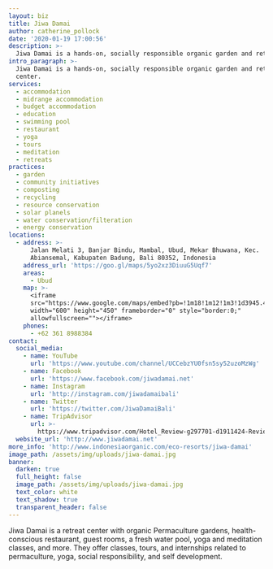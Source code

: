 ```yaml
---
layout: biz
title: Jiwa Damai
author: catherine_pollock
date: '2020-01-19 17:00:56'
description: >-
  Jiwa Damai is a hands-on, socially responsible organic garden and retreat center near Ubud, Bali.
intro_paragraph: >-
  Jiwa Damai is a hands-on, socially responsible organic garden and retreat
  center.
services:
  - accommodation
  - midrange accommodation
  - budget accommodation
  - education
  - swimming pool
  - restaurant
  - yoga
  - tours
  - meditation
  - retreats
practices:
  - garden
  - community initiatives
  - composting
  - recycling
  - resource conservation
  - solar planels
  - water conservation/filteration
  - energy conservation
locations:
  - address: >-
      Jalan Melati 3, Banjar Bindu, Mambal, Ubud, Mekar Bhuwana, Kec.
      Abiansemal, Kabupaten Badung, Bali 80352, Indonesia
    address_url: 'https://goo.gl/maps/5yo2xz3DiuuG5Uqf7'
    areas:
      - Ubud
    map: >-
      <iframe
      src="https://www.google.com/maps/embed?pb=!1m18!1m12!1m3!1d3945.4934011445785!2d115.22994031545085!3d-8.548460993855109!2m3!1f0!2f0!3f0!3m2!1i1024!2i768!4f13.1!3m3!1m2!1s0x2dd23c5441379f9f%3A0xf45a67d5063487c3!2sJiwa%20Damai%20Organic%20Garden%20%26%20Retreat%20Center!5e0!3m2!1sen!2ses!4v1579450494379!5m2!1sen!2ses"
      width="600" height="450" frameborder="0" style="border:0;"
      allowfullscreen=""></iframe>
    phones:
      - +62 361 8988384
contact:
  social_media:
    - name: YouTube
      url: 'https://www.youtube.com/channel/UCCebzYU0fsn5sy52uzoMzWg'
    - name: Facebook
      url: 'https://www.facebook.com/jiwadamai.net'
    - name: Instagram
      url: 'http://instagram.com/jiwadamaibali'
    - name: Twitter
      url: 'https://twitter.com/JiwaDamaiBali'
    - name: TripAdvisor
      url: >-
        https://www.tripadvisor.com/Hotel_Review-g297701-d1911424-Reviews-Jiwa_Damai_Organic_Garden_Retreat-Ubud_Gianyar_Regency_Bali.html
  website_url: 'http://www.jiwadamai.net'
more_info: 'http://www.indonesiaorganic.com/eco-resorts/jiwa-damai'
image_path: /assets/img/uploads/jiwa-damai.jpg
banner:
  darken: true
  full_height: false
  image_path: /assets/img/uploads/jiwa-damai.jpg
  text_color: white
  text_shadow: true
  transparent_header: false
---
```

Jiwa Damai is a retreat center with organic Permaculture gardens, health-conscious restaurant, guest rooms, a fresh water pool, yoga and meditation classes, and more. They offer classes, tours, and internships related to permaculture, yoga, social responsibility, and self development.
